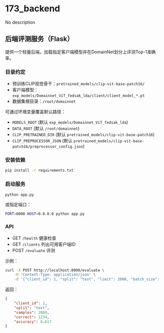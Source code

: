 # 173_backend
No description

## 后端评测服务（Flask）

提供一个轻量后端，加载指定客户端模型并在DomainNet划分上评测Top-1准确率。

### 目录约定

- 预训练CLIP视觉骨干：`pretrained_models/clip-vit-base-patch16/`
- 客户端模型：`exp_models/Domainnet_ViT_fedsak_lda/client/client_model_*.pt`
- 数据集根目录：`/root/domainnet`

可通过环境变量覆盖默认路径：

- `MODELS_ROOT` (默认 `exp_models/Domainnet_ViT_fedsak_lda`)
- `DATA_ROOT` (默认 `/root/domainnet`)
- `CLIP_PRETRAINED_DIR` (默认 `pretrained_models/clip-vit-base-patch16`)
- `CLIP_PREPROCESSOR_JSON` (默认 `pretrained_models/clip-vit-base-patch16/preprocessor_config.json`)

### 安装依赖

```bash
pip install -r requirements.txt
```

### 启动服务

```bash
python app.py
```

或指定端口：

```bash
PORT=8000 HOST=0.0.0.0 python app.py
```

### API

- GET `/health` 健康检查
- GET `/clients` 列出可用客户端ID
- POST `/evaluate` 评测

示例：

```bash
curl -X POST http://localhost:8000/evaluate \
	-H 'Content-Type: application/json' \
	-d '{"client_id": 1, "split": "test", "limit": 2000, "batch_size": 64}'
```

返回：

```json
{
	"client_id": 1,
	"split": "test",
	"samples": 2000,
	"correct": 1234,
	"accuracy": 0.617
}
```
